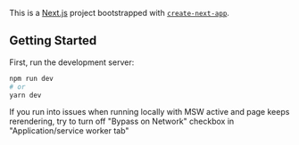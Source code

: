 This is a [Next.js](https://nextjs.org/) project bootstrapped with [`create-next-app`](https://github.com/vercel/next.js/tree/canary/packages/create-next-app).

## Getting Started

First, run the development server:

```bash
npm run dev
# or
yarn dev
```

If you run into issues when running locally with MSW active and page keeps rerendering, try to turn off "Bypass on Network" checkbox in "Application/service worker tab"

